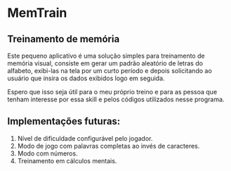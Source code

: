 # MemTrain
## Treinamento de memória

Este pequeno aplicativo é uma solução simples para treinamento de memória visual, consiste em gerar um padrão aleatório de letras do alfabeto, exibi-las na tela por um curto período e depois solicitando ao usuário que insira os dados exibidos logo em seguida.

Espero que isso seja útil para o meu próprio treino e para as pessoa que tenham interesse por essa skill e pelos códigos utilizados nesse programa.

## Implementações futuras:

1. Nível de dificuldade configurável pelo jogador.
1. Modo de jogo com palavras completas ao invés de caracteres.
1. Modo com números.
1. Treinamento em cálculos mentais.
